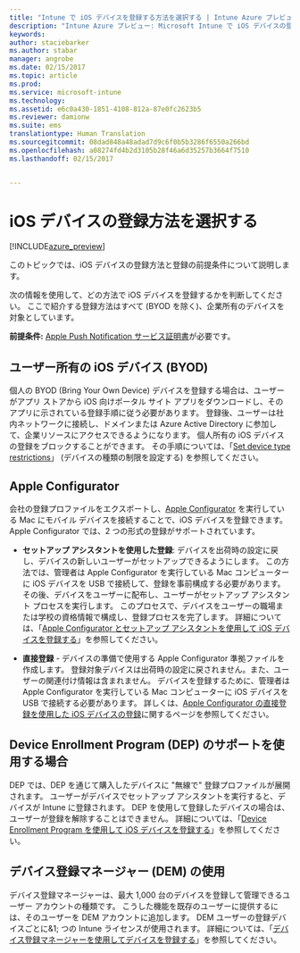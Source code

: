 ```yaml
---
title: "Intune で iOS デバイスを登録する方法を選択する | Intune Azure プレビュー | Microsoft Docs"
description: "Intune Azure プレビュー: Microsoft Intune で iOS デバイスの登録を設定する方法について説明します。"
keywords: 
author: staciebarker
ms.author: stabar
manager: angrobe
ms.date: 02/15/2017
ms.topic: article
ms.prod: 
ms.service: microsoft-intune
ms.technology: 
ms.assetid: e6c0a430-1851-4108-812a-87e0fc2623b5
ms.reviewer: damionw
ms.suite: ems
translationtype: Human Translation
ms.sourcegitcommit: 08dad848a48adad7d9c6f0b5b3286f6550a266bd
ms.openlocfilehash: a08274fd4b2d3105b28f46a6d35257b3664f7510
ms.lasthandoff: 02/15/2017


---
```


# <a name="choose-how-to-enroll-ios-devices"></a>iOS デバイスの登録方法を選択する

[!INCLUDE[azure_preview](../includes/azure_preview.md)]

このトピックでは、iOS デバイスの登録方法と登録の前提条件について説明します。

次の情報を使用して、どの方法で iOS デバイスを登録するかを判断してください。 ここで紹介する登録方法はすべて (BYOD を除く)、企業所有のデバイスを対象としています。

**前提条件:** [Apple Push Notification サービス証明書](get-an-apple-mdm-push-certificate.md)が必要です。

## <a name="user-owned-ios-devices-byod"></a>ユーザー所有の iOS デバイス (BYOD)

個人の BYOD (Bring Your Own Device) デバイスを登録する場合は、ユーザーがアプリ ストアから iOS 向けポータル サイト アプリをダウンロードし、そのアプリに示されている登録手順に従う必要があります。 登録後、ユーザーは社内ネットワークに接続し、ドメインまたは Azure Active Directory に参加して、企業リソースにアクセスできるようになります。 個人所有の iOS デバイスの登録をブロックすることができます。 その手順については、「[Set device type restrictions](https://docs.microsoft.com/intune-azure/enroll-devices/set-enrollment-restrictions#set-device-type-restrictions)」 (デバイスの種類の制限を設定する) を参照してください。

## <a name="apple-configurator"></a>Apple Configurator

会社の登録プロファイルをエクスポートし、[Apple Configurator](http://go.microsoft.com/fwlink/?LinkId=518017) を実行している Mac にモバイル デバイスを接続することで、iOS デバイスを登録できます。 Apple Configurator では、2 つの形式の登録がサポートされています。

- **セットアップ アシスタントを使用した登録**: デバイスを出荷時の設定に戻し、デバイスの新しいユーザーがセットアップできるようにします。 この方法では、管理者は Apple Configurator を実行している Mac コンピューターに iOS デバイスを USB で接続して、登録を事前構成する必要があります。 その後、デバイスをユーザーに配布し、ユーザーがセットアップ アシスタント プロセスを実行します。 このプロセスで、デバイスをユーザーの職場または学校の資格情報で構成し、登録プロセスを完了します。 詳細については、「[Apple Configurator とセットアップ アシスタントを使用して iOS デバイスを登録する](enroll-ios-devices-with-apple-configurator-and-setup-assistant.md)」を参照してください。

- **直接登録** - デバイスの準備で使用する Apple Configurator 準拠ファイルを作成します。 登録対象デバイスは出荷時の設定に戻されません。また、ユーザーの関連付け情報は含まれません。 デバイスを登録するために、管理者は Apple Configurator を実行している Mac コンピューターに iOS デバイスを USB で接続する必要があります。 詳しくは、[Apple Configurator の直接登録を使用した iOS デバイスの登録](enroll-ios-devices-with-apple-configurator-and-direct-enrollment.md)に関するページを参照してください。

## <a name="use-the-device-enrollment-program-dep"></a>Device Enrollment Program (DEP) のサポートを使用する場合

DEP では、DEP を通じて購入したデバイスに "無線で" 登録プロファイルが展開されます。 ユーザーがデバイスでセットアップ アシスタントを実行すると、デバイスが Intune に登録されます。 DEP を使用して登録したデバイスの場合は、ユーザーが登録を解除することはできません。 詳細については、「[Device Enrollment Program を使用して iOS デバイスを登録する](enroll-ios-devices-using-device-enrollment-program.md)」を参照してください。

## <a name="use-the-device-enrollment-manager-dem"></a>デバイス登録マネージャー (DEM) の使用
デバイス登録マネージャーは、最大 1,000 台のデバイスを登録して管理できるユーザー アカウントの種類です。 こうした機能を既存のユーザーに提供するには、そのユーザーを DEM アカウントに追加します。 DEM ユーザーの登録デバイスごとに&1; つの Intune ライセンスが使用されます。 詳細については、「[デバイス登録マネージャーを使用してデバイスを登録する](enroll-devices-using-device-enrollment-manager.md)」を参照してください。

